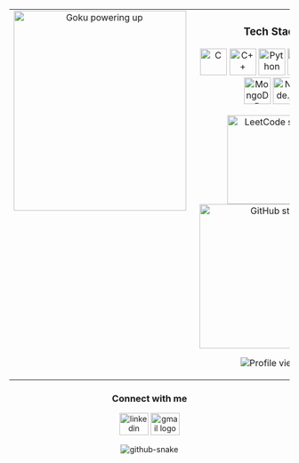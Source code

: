 <!-- ====== Two-column layout: Goku | Main Content (no visible borders) ====== -->
<table align="center" border="0" cellpadding="0" cellspacing="0">
  <tr>
    <!-- ——— Left column : Goku GIF ——— -->
    <td align="center" valign="top" style="padding-right:16px;">
      <img src="https://media2.giphy.com/media/v1.Y2lkPTc5MGI3NjExZzl3bHYyMXVteTdzZjZpMzE3aWJmMGx6cmdwY2gzNHdjZ3hzcHFzZiZlcD12MV9pbnRlcm5hbF9naWZfYnlfaWQmY3Q9Zw/RhPlRgkE8mvE4/giphy.gif"
           alt="Goku powering up" width="310" height="360">
    </td>
    <!-- ——— Right column : Tech Stack → viewer counter ——— -->
    <td align="center" valign="top">
      <!-- ====== Tech Stack ====== -->
      <h3>Tech&nbsp;Stack</h3>
      <p>
        <img src="https://cdn.jsdelivr.net/gh/devicons/devicon/icons/c/c-original.svg" height="48" alt="C" />
        <img src="https://cdn.jsdelivr.net/gh/devicons/devicon/icons/cplusplus/cplusplus-original.svg" height="48" alt="C++" />
        <img src="https://cdn.jsdelivr.net/gh/devicons/devicon/icons/python/python-original.svg" height="48" alt="Python" />
        <img src="https://cdn.jsdelivr.net/gh/devicons/devicon/icons/html5/html5-original.svg" height="48" alt="HTML5" />
        <img src="https://cdn.jsdelivr.net/gh/devicons/devicon/icons/postgresql/postgresql-original.svg" height="48" alt="PostgreSQL" />
        <img src="https://cdn.jsdelivr.net/gh/devicons/devicon/icons/mongodb/mongodb-original.svg" height="48" alt="MongoDB" />
        <img src="https://cdn.jsdelivr.net/gh/devicons/devicon/icons/nodejs/nodejs-original.svg" height="48" alt="Node.js" />
      </p>
      <!-- ====== Stats & LeetCode Row (just two inline images) ====== -->
      <p>
        <img src="https://leetcard.jacoblin.cool/msokhi99?ext=activity&height=500&theme=nord&font=cascadia_mono"
             alt="LeetCode stats" width="160">
        <img src="https://github-readme-stats.vercel.app/api?username=msokhi99&hide_title=false&hide_rank=true&show_icons=true&include_all_commits=true&count_private=true&disable_animations=false&theme=synthwave&locale=en&hide_border=true&order=1"
             alt="GitHub stats" width="260">
      </p>
      <!-- ====== Viewer Counter ====== -->
      <p>
        <img src="https://profile-counter.glitch.me/msokhi99/count.svg?" alt="Profile views">
      </p>
    </td>
  </tr>
</table>

<!-- ====== Social Links ====== -->
<h3 align="center">Connect&nbsp;with&nbsp;me</h3>
<p align="center">
 <img src="https://raw.githubusercontent.com/maurodesouza/profile-readme-generator/master/src/assets/icons/social/linkedin/default.svg" width="52" height="40" alt="linkedin logo"  />
  <img src="https://raw.githubusercontent.com/maurodesouza/profile-readme-generator/master/src/assets/icons/social/gmail/default.svg" width="52" height="40" alt="gmail logo"  />
</p>

<!-- ====== Snake Animation ====== -->
<p align="center">
  <picture>
    <source media="(prefers-color-scheme: dark)"
            srcset="https://raw.githubusercontent.com/tobiasmeyhoefer/tobiasmeyhoefer/output/github-snake-dark.svg">
    <source media="(prefers-color-scheme: light)"
            srcset="https://raw.githubusercontent.com/tobiasmeyhoefer/tobiasmeyhoefer/output/github-snake.svg">
    <img alt="github-snake"
         src="https://raw.githubusercontent.com/tobiasmeyhoefer/tobiasmeyhoefer/output/github-snake.svg">
  </picture>
</p>


